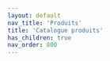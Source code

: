 ```yaml
---
layout: default
nav_title: 'Produits'
title: 'Catalogue produits'
has_children: true
nav_order: 800
---
```

